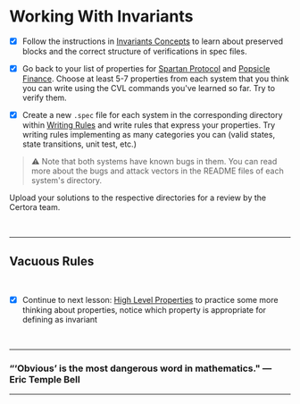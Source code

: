 # Working With Invariants

- [x] Follow the instructions in [Invariants Concepts](InvariantsConcepts) to learn about preserved blocks and the correct structure of verifications in spec files.

- [x] Go back to your list of properties for [Spartan Protocol](WritingRules/SpartanProtocol) and [Popsicle Finance](WritingRules/PopsicleFinance). Choose at least 5-7 properties from each system that you think you can write using the CVL commands you've learned so far. Try to verify them.

- [x] Create a new `.spec` file for each system in the corresponding directory within [Writing Rules](WritingRules) and write rules that express your properties. Try writing rules implementing as many categories you can (valid states, state transitions, unit test, etc.)

> :warning: Note that both systems have known bugs in them. You can read more about the bugs and attack vectors in the README files of each system's directory.

Upload your solutions to the respective directories for a review by the Certora team.

</br>

---

## Vacuous Rules

</br>

- [x] Continue to next lesson: [High Level Properties](../09.Lesson_HighLevelProperties) to practice some more thinking about properties, notice which property is appropriate for defining as invariant 

</br>

---

### “‘Obvious’ is the most dangerous word in mathematics." — Eric Temple Bell

---
